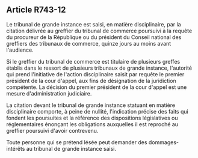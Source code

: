 Article R743-12
----
Le tribunal de grande instance est saisi, en matière disciplinaire, par la
citation délivrée au greffier du tribunal de commerce poursuivi à la requête du
procureur de la République ou du président du Conseil national des greffiers des
tribunaux de commerce, quinze jours au moins avant l'audience.

Si le greffier du tribunal de commerce est titulaire de plusieurs greffes
établis dans le ressort de plusieurs tribunaux de grande instance, l'autorité
qui prend l'initiative de l'action disciplinaire saisit par requête le premier
président de la cour d'appel, aux fins de désignation de la juridiction
compétente. La décision du premier président de la cour d'appel est une mesure
d'administration judiciaire.

La citation devant le tribunal de grande instance statuant en matière
disciplinaire comporte, à peine de nullité, l'indication précise des faits qui
fondent les poursuites et la référence des dispositions législatives ou
réglementaires énonçant les obligations auxquelles il est reproché au greffier
poursuivi d'avoir contrevenu.

Toute personne qui se prétend lésée peut demander des dommages-intérêts au
tribunal de grande instance saisi.
